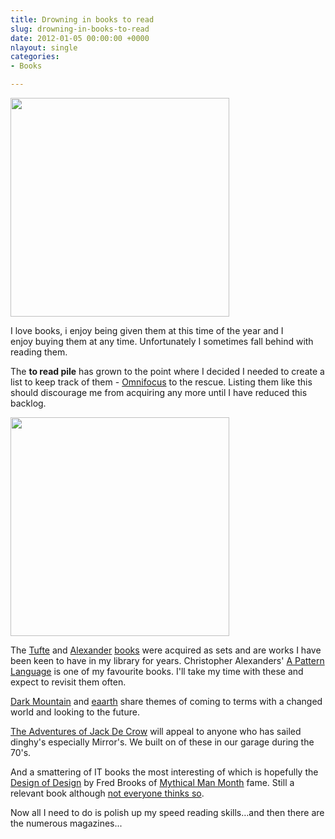```yaml
---
title: Drowning in books to read
slug: drowning-in-books-to-read
date: 2012-01-05 00:00:00 +0000
nlayout: single
categories: 
- Books

---
```

<img src="assets/images/2014/02/8081809118_fb4270ba33.jpg" alt="" width="" height="350" border="" align="" />

I love books, i enjoy being given them at this time of&#xa0;the year and I enjoy&#xa0;buying them at any time. Unfortunately I sometimes fall behind with reading them.
  
The **to read pile** has grown to the point where I decided&#xa0;I needed to create a list to keep track of them - [Omnifocus][omnigroup] to the rescue. Listing them like this should discourage me from acquiring any more until I have reduced this backlog.

 <img src="assets/images/2014/02/8081813747_3bc31580be.jpg" alt="" width="" height="350" border="" align="" />

The [Tufte][edwardtufte] and [Alexander][natureoforder] [books][amazon] were acquired as sets and are works I have been keen to have in my library for years. Christopher Alexanders' [A Pattern Language][amazon 2] is one of my favourite books. I'll take my time with these and expect to revisit them often.  
  
[Dark Mountain][dark-mountain] and [eaarth][amazon 3] share themes of coming to terms with a changed world and looking to the future.  
  
[The Adventures of Jack De Crow][amazon 4] will appeal to anyone who has sailed dinghy's especially Mirror's. We built on of these in our garage during the 70's.  
  
And a smattering of IT books the most interesting of which is hopefully&#xa0;the [Design of Design][amazon 5] by Fred Brooks of [Mythical Man Month][amazon 6] fame. Still a relevant book although [not everyone thinks so][jacopretorius].  
  
Now all I need to do is polish up my speed reading skills&#x2026;and then there are the numerous magazines...

[amazon]: http://www.amazon.com/gp/product/0972652914/ref=as_li_qf_sp_asin_il_tl?ie=UTF8&amp;tag=slowlane-20&amp;linkCode=as2&amp;camp=1789&amp;creative=9325&amp;creativeASIN=0972652914
[amazon 2]: http://www.amazon.com/gp/product/0195019199/ref=as_li_qf_sp_asin_il_tl?ie=UTF8&amp;tag=slowlane-20&amp;linkCode=as2&amp;camp=1789&amp;creative=9325&amp;creativeASIN=0195019199
[amazon 3]: http://www.amazon.com/gp/product/0312541198/ref=as_li_qf_sp_asin_il_tl?ie=UTF8&amp;tag=slowlane-20&amp;linkCode=as2&amp;camp=1789&amp;creative=9325&amp;creativeASIN=0312541198
[amazon 4]: http://www.amazon.com/gp/product/1574091522/ref=as_li_qf_sp_asin_il_tl?ie=UTF8&amp;tag=slowlane-20&amp;linkCode=as2&amp;camp=1789&amp;creative=9325&amp;creativeASIN=1574091522
[amazon 5]: http://www.amazon.com/gp/product/0201362988/ref=as_li_qf_sp_asin_il_tl?ie=UTF8&amp;tag=slowlane-20&amp;linkCode=as2&amp;camp=1789&amp;creative=9325&amp;creativeASIN=0201362988
[amazon 6]: http://www.amazon.com/gp/product/0201835959/ref=as_li_qf_sp_asin_il_tl?ie=UTF8&amp;tag=slowlane-20&amp;linkCode=as2&amp;camp=1789&amp;creative=9325&amp;creativeASIN=0201835959
[dark-mountain]: http://www.dark-mountain.net/
[edwardtufte]: http://www.edwardtufte.com/tufte/books_vdqi
[jacopretorius]: http://www.jacopretorius.net/2011/12/book-review-the-mythical-man-month.html
[natureoforder]: http://www.natureoforder.com/overview.htm
[omnigroup]: http://www.omnigroup.com/products/omnifocus/
